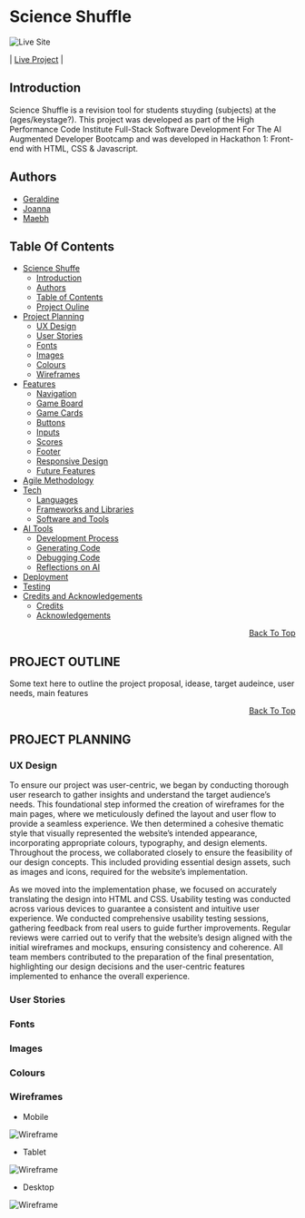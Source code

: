 # Science Shuffle

![Live Site](https://via.placeholder.com/468x300?text=Live+Site+Here)

<p>
| <a href="https://gerbil1511.........../" target="_blank">Live Project</a> |
</p>


## Introduction

Science Shuffle is a revision tool for students stuyding (subjects) at the (ages/keystage?). This project was developed as part of the High Performance Code Institute Full-Stack Software Development For The AI Augmented Developer Bootcamp and was developed in Hackathon 1: Front-end with HTML, CSS & Javascript.

## Authors

- [Geraldine](https://www.github.com/Gerbil1511)
- [Joanna](https://www.github.com/)
- [Maebh](https://www.github.com/)



## Table Of Contents

* [Science Shuffe](#science-shuffle)
  - [Introduction](#introduction)
  - [Authors](#authors)
  - [Table of Contents](#table-of-contents)
  - [Project Ouline](#project-outline)
* [Project Planning](#project-planning)
  - [UX Design](#ux-design)
  - [User Stories](#user-stories)
  - [Fonts](#fonts)
  - [Images](#images)
  - [Colours](#colours)
  - [Wireframes](#wireframes)
* [Features](#features)
  - [Navigation](#navigation)
  - [Game Board](#game-board)
  - [Game Cards](#game-cards)
  - [Buttons](#buttons)
  - [Inputs](#inputs)
  - [Scores](#scores)
  - [Footer](#footer)
  - [Responsive Design](#responsive-design)
  - [Future Features](#future-features)
* [Agile Methodology](#agile-methodology)
* [Tech](#tech)
  - [Languages](#languages)
  - [Frameworks and Libraries](#libraries-and-frameworks)
  - [Software and Tools](#software-and-tools)
* [AI Tools](#ai-tools)
  - [Development Process](#development-process)
  - [Generating Code](#generating-code)
  - [Debugging Code](#debugging-code)
  - [Reflections on AI](#reflections-on-ai)
* [Deployment](#deployment)
* [Testing](#testing)
* [Credits and Acknowledgements](#credits-and-acknowledgements)
  - [Credits](#credits)
  - [Acknowledgements](#acknowledgements)

<p align="right"><a href="#science-shuffle">Back To Top</a></p>

## PROJECT OUTLINE

Some text here to outline the project proposal, idease, target audeince, user needs, main features

<p align="right"><a href="#science-shuffle">Back To Top</a></p>

## PROJECT PLANNING

### UX Design

To ensure our project was user-centric, we began by conducting thorough user research to gather insights and understand the target audience’s needs. This foundational step informed the creation of wireframes for the main pages, where we meticulously defined the layout and user flow to provide a seamless experience. We then determined a cohesive thematic style that visually represented the website’s intended appearance, incorporating appropriate colours, typography, and design elements. Throughout the process, we collaborated closely to ensure the feasibility of our design concepts. This included providing essential design assets, such as images and icons, required for the website’s implementation.

As we moved into the implementation phase, we focused on accurately translating the design into HTML and CSS. Usability testing was conducted across various devices to guarantee a consistent and intuitive user experience. We conducted comprehensive usability testing sessions, gathering feedback from real users to guide further improvements. Regular reviews were carried out to verify that the website’s design aligned with the initial wireframes and mockups, ensuring consistency and coherence. All team members contributed to the preparation of the final presentation, highlighting our design decisions and the user-centric features implemented to enhance the overall experience.


### User Stories

### Fonts

### Images

### Colours

### Wireframes

- Mobile

![Wireframe](https://via.placeholder.com/468x300?text=Wireframe+Here)

- Tablet

![Wireframe](https://via.placeholder.com/468x300?text=Wireframe+Here)

- Desktop

![Wireframe](https://via.placeholder.com/468x300?text=Wireframe+Here)

